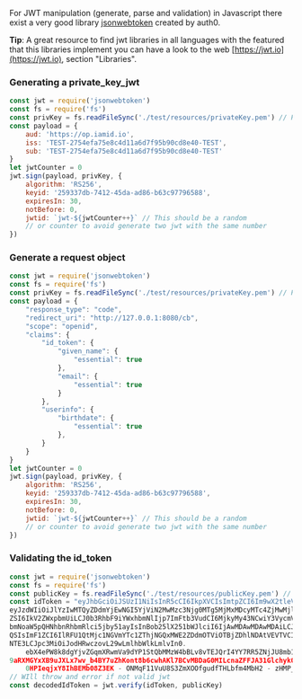 For JWT manipulation (generate, parse and validation) in Javascript there exist a very good library [jsonwebtoken](https://www.npmjs.com/package/jsonwebtoken) created by auth0.

**Tip**:
A great resource to find jwt libraries in all languages with the featured that this libraries implement you can have a look to the web [https://jwt.io](https://jwt.io), section "Libraries".

### Generating a private_key_jwt 

```javascript
const jwt = require('jsonwebtoken')
const fs = require('fs')
const privKey = fs.readFileSync('./test/resources/privateKey.pem') // Private key in pem format
const payload = {
    aud: 'https://op.iamid.io',
    iss: 'TEST-2754efa75e8c4d11a6d7f95b90cd8e40-TEST',
    sub: 'TEST-2754efa75e8c4d11a6d7f95b90cd8e40-TEST'
}
let jwtCounter = 0
jwt.sign(payload, privKey, {
    algorithm: 'RS256',
    keyid: '259337db-7412-45da-ad86-b63c97796588',
    expiresIn: 30,
    notBefore: 0,
    jwtid: `jwt-${jwtCounter++}` // This should be a random
    // or counter to avoid generate two jwt with the same number
})
```

### Generate a request object

```javascript
const jwt = require('jsonwebtoken')
const fs = require('fs')
const privKey = fs.readFileSync('./test/resources/privateKey.pem') // Private key in pem format
const payload = {
    "response_type": "code",
    "redirect_uri": "http://127.0.0.1:8080/cb",
    "scope": "openid",
    "claims": {
        "id_token": {
            "given_name": {
                "essential": true
            },
            "email": {
                "essential": true
            }
        },
        "userinfo": {
            "birthdate": {
                "essential": true
            },
        }
    }
}
let jwtCounter = 0
jwt.sign(payload, privKey, {
    algorithm: 'RS256',
    keyid: '259337db-7412-45da-ad86-b63c97796588',
    expiresIn: 30,
    notBefore: 0,
    jwtid: `jwt-${jwtCounter++}` // This should be a random
    // or counter to avoid generate two jwt with the same number
})
```

### Validating the id_token
```javascript
const jwt = require('jsonwebtoken')
const fs = require('fs')
const publicKey = fs.readFileSync('./test/resources/publicKey.pem') // Public key in pem format
const idToken = "eyJhbGciOiJSUzI1NiIsInR5cCI6IkpXVCIsImtpZCI6Im9wX2tleV8xIn0.
eyJzdWIiOiJlYzIwMTQyZDdmYjEwNGI5YjViN2MwMzc3Njg0MTg5MjMxMDcyMTc4ZjMwMjlkOWVmZWYyMWJiMDdjMzQxMjAzIiwiZ2l2ZW5fbmFt
ZSI6IkV2ZWxpbmUiLCJ0b3RhbF9iYWxhbmNlIjp7ImFtb3VudCI6MjkyMy43NCwiY3VycmVuY3kiOiJHQlAifSwiZW1haWwiOiJkYXZpZGUuYmlh
bmNoaW5pQHNhbnRhbmRlci5jby51ayIsInBob25lX251bWJlciI6IjAwMDAwMDAwMDAiLCJhdF9oYXNoIjoiSXZNNGo1ak9RajVDNzlacXRlc2h2
QSIsImF1ZCI6IlRFU1QtMjc1NGVmYTc1ZThjNGQxMWE2ZDdmOTViOTBjZDhlNDAtVEVTVCIsImV4cCI6MTU3MzEyMzExNywiaWF0IjoxNTczMTE5
NTE3LCJpc3MiOiJodHRwczovL29wLmlhbWlkLmlvIn0.
    ebX4ePW8k8dgYjvZGqmXRwmVa9dYP1StQbMMzW4bBLv8vTEJQrI4YY7RR5ZNjJU8mb1ktX6bhQYnpXuWmeO3PumhyRZkjlbVn9iDQur65WZALkFJ
9aRXMGYxXB9uJXLx7wv_b4BY7uZhKont8b6cwhAKl7BCvMBDaG0MILcnaZFFJA31GlchykQTKjo1poFadoERwhmRiAe2n0 -
    0HPIeqjxY8IhBEMb08Z3EK - ONMqF11VuU8S3ZmXOOfgudfTHLbfm4MbH2 - zHMP_2 - iheXBYWGTSPKNuyz0nU8aOz5nHxIp9t16pr - AuAboipVqe1xnAnQwPMqGCYZxZQIQ6Kxw"
// WIll throw and error if not valid jwt
const decodedIdToken = jwt.verify(idToken, publicKey)
```